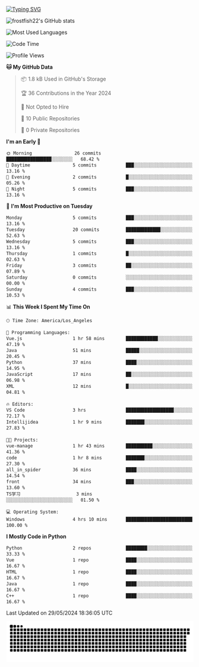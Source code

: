 <!--
**frostfish22/frostfish22** is a ✨ _special_ ✨ repository because its `README.md` (this file) appears on your GitHub profile.

Here are some ideas to get you started:

- 🔭 I’m currently working on ...
- 🌱 I’m currently learning ...
- 👯 I’m looking to collaborate on ...
- 🤔 I’m looking for help with ...
- 💬 Ask me about ...
- 📫 How to reach me: ...
- 😄 Pronouns: ...
- ⚡ Fun fact: ...
-->
[![Typing SVG](https://readme-typing-svg.demolab.com?font=Fira+Code&pause=1000&random=false&width=435&lines=%E5%B0%8F%E9%99%88%E5%90%8C%E5%AD%A6%E7%A5%9D%E4%BD%A0%E7%BC%96%E7%A0%81%E6%84%89%E5%BF%AB%F0%9F%8C%88%F0%9F%A4%AD)](https://git.io/typing-svg)

![frostfish22's GitHub stats](https://github-readme-stats.vercel.app/api?username=frostfish22&bg_color=30,e96443,904e95&title_color=fff&text_color=fff)

![Most Used Languages](https://github-readme-stats.vercel.app/api/top-langs/?username=frostfish22&theme=dark&layout=compact)

<!--START_SECTION:waka-->
![Code Time](http://img.shields.io/badge/Code%20Time-10%20hrs%2046%20mins-blue)

![Profile Views](http://img.shields.io/badge/Profile%20Views-0-blue)

**🐱 My GitHub Data** 

> 📦 1.8 kB Used in GitHub's Storage 
 > 
> 🏆 36 Contributions in the Year 2024
 > 
> 🚫 Not Opted to Hire
 > 
> 📜 10 Public Repositories 
 > 
> 🔑 0 Private Repositories 
 > 
**I'm an Early 🐤** 

```text
🌞 Morning                26 commits          █████████████████░░░░░░░░   68.42 % 
🌆 Daytime                5 commits           ███░░░░░░░░░░░░░░░░░░░░░░   13.16 % 
🌃 Evening                2 commits           █░░░░░░░░░░░░░░░░░░░░░░░░   05.26 % 
🌙 Night                  5 commits           ███░░░░░░░░░░░░░░░░░░░░░░   13.16 % 
```
📅 **I'm Most Productive on Tuesday** 

```text
Monday                   5 commits           ███░░░░░░░░░░░░░░░░░░░░░░   13.16 % 
Tuesday                  20 commits          █████████████░░░░░░░░░░░░   52.63 % 
Wednesday                5 commits           ███░░░░░░░░░░░░░░░░░░░░░░   13.16 % 
Thursday                 1 commits           █░░░░░░░░░░░░░░░░░░░░░░░░   02.63 % 
Friday                   3 commits           ██░░░░░░░░░░░░░░░░░░░░░░░   07.89 % 
Saturday                 0 commits           ░░░░░░░░░░░░░░░░░░░░░░░░░   00.00 % 
Sunday                   4 commits           ███░░░░░░░░░░░░░░░░░░░░░░   10.53 % 
```


📊 **This Week I Spent My Time On** 

```text
🕑︎ Time Zone: America/Los_Angeles

💬 Programming Languages: 
Vue.js                   1 hr 58 mins        ████████████░░░░░░░░░░░░░   47.19 % 
Java                     51 mins             █████░░░░░░░░░░░░░░░░░░░░   20.45 % 
Python                   37 mins             ████░░░░░░░░░░░░░░░░░░░░░   14.95 % 
JavaScript               17 mins             ██░░░░░░░░░░░░░░░░░░░░░░░   06.98 % 
XML                      12 mins             █░░░░░░░░░░░░░░░░░░░░░░░░   04.81 % 

🔥 Editors: 
VS Code                  3 hrs               ██████████████████░░░░░░░   72.17 % 
Intellijidea             1 hr 9 mins         ███████░░░░░░░░░░░░░░░░░░   27.83 % 

🐱‍💻 Projects: 
vue-manage               1 hr 43 mins        ██████████░░░░░░░░░░░░░░░   41.36 % 
code                     1 hr 8 mins         ███████░░░░░░░░░░░░░░░░░░   27.30 % 
all_in_spider            36 mins             ████░░░░░░░░░░░░░░░░░░░░░   14.54 % 
front                    34 mins             ███░░░░░░░░░░░░░░░░░░░░░░   13.60 % 
TS学习                     3 mins              ░░░░░░░░░░░░░░░░░░░░░░░░░   01.50 % 

💻 Operating System: 
Windows                  4 hrs 10 mins       █████████████████████████   100.00 % 
```

**I Mostly Code in Python** 

```text
Python                   2 repos             ████████░░░░░░░░░░░░░░░░░   33.33 % 
Vue                      1 repo              ████░░░░░░░░░░░░░░░░░░░░░   16.67 % 
HTML                     1 repo              ████░░░░░░░░░░░░░░░░░░░░░   16.67 % 
Java                     1 repo              ████░░░░░░░░░░░░░░░░░░░░░   16.67 % 
C++                      1 repo              ████░░░░░░░░░░░░░░░░░░░░░   16.67 % 
```




 Last Updated on 29/05/2024 18:36:05 UTC
<!--END_SECTION:waka-->

<picture>
  <source media="(prefers-color-scheme: dark)" srcset="https://raw.githubusercontent.com/frostfish22/frostfish22/output/github-contribution-grid-snake-dark.svg">
  <source media="(prefers-color-scheme: light)" srcset="https://raw.githubusercontent.com/frostfish22/frostfish22/output/github-contribution-grid-snake.svg">
  <img alt="github contribution grid snake animation" src="https://raw.githubusercontent.com/frostfish22/frostfish22/output/github-contribution-grid-snake.svg">
</picture>
